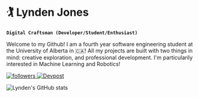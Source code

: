# 🏌️‍ Lynden Jones

**`Digital Craftsman (Developer/Student/Enthusiast)`**

Welcome to my Github! I am a fourth year software engineering student at the University of Alberta in 🇨🇦! All my projects are built with two things in mind: creative exploration, and professional development. I'm particularily interested in Machine Learning and Robotics!

<p align="left">
      <a href="https://www.linkedin.com/in/lynden-jones-39022a226/" target="_blank">
         <img alt="followers" title="Connect with me on LinkedIn" src="https://img.shields.io/badge/LinkedIn-0077B5?style=for-the-badge&logo=linkedin&logoColor=white"/>
      </a>
      <a href="https://devpost.com/lyndenjones0" target="_blank">
            <img alt="Devpost" title="Check out my Hackathon Projects" src="https://img.shields.io/badge/Devpost-003E54?logo=devpost&logoColor=fff&style=for-the-badge"/>
      </a>
</p>

![Lynden's GitHub stats](https://github-readme-stats.vercel.app/api?username=lyndenj&show_icons=true&theme=gruvbox)
<!--
**LyndenJ/LyndenJ** is a ✨ _special_ ✨ repository because its `README.md` (this file) appears on your GitHub profile.

Here are some ideas to get you started:

- 🔭 I’m currently working on ...
- 🌱 I’m currently learning ...
- 👯 I’m looking to collaborate on ...
- 🤔 I’m looking for help with ...
- 💬 Ask me about ...
- 📫 How to reach me: ...
- 😄 Pronouns: ...
- ⚡ Fun fact: ...
-->
